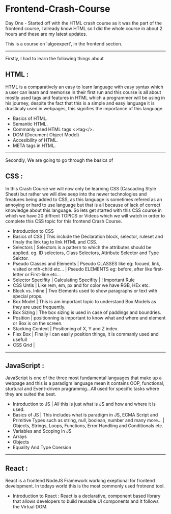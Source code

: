 # Frontend-Crash-Course

Day One - Started off with the HTML crash course as it was the part of the frontend course, I already know HTML so I did the whole course in about 2 hours and these are my latest updates.

This is a course on 'algoexpert', in the frontend section.
___________
Firstly, I had to learn the following things about 
## HTML : 
HTML is a comparatively an easy to learn language with easy syntax which a user can learn and memorise in their first run and this course is all about mostly used tags and features in HTML which a programmer will be using in his journey, despite the fact that this is a simple and easy language it is drasticaly used in webpages, this signifies the importance of this language.
* Basics of HTML.
* Semantic HTML.
* Commanly used HTML tags <>tag</>.
* DOM (Document Object Model)
* Accesibility of HTML.
* META tags in HTML.
_________
Secondly, We are going to go through the basics of 
## CSS :
In this Crash Course we will now only be learning CSS (Cascading Style Sheet) but rather we will dive seep into the newer technologies and freatures being added to CSS, as this language is sometimes refered as an annoying or hard to use language but that is all because of lack of correct knowledge about this language. So lets get started with this CSS course in which we have 20 diffrent TOPICS or Videos which we will watch in order to complete this CSS topic for this frontend Crash Course.
* Introduction to CSS
* Basics of CSS
  | This include the Declaration block, selector, ruleset and finaly the link tag to link HTML and CSS.
* Selectors
  | Selectors is a pattern to which the attributes should be applied. eg. ID selectors, Class Selectors, Attribute Selector and Type Selctor.
* Pseudo Classes and Elements
  | Pseudo CLASSES like eg: focued, link, visited or nth-child etc...
  | Pseudo ELEMENTS eg: before, after like first-letter or First-line etc...
* Selector Specifity
  | Calculating Specifity
  | ! Important Rule
* CSS Untis
  | Like rem, em, px and for color we have RGB, HEx etc.
* Block vs. Inline
  | Two Elements used to show paragraphs or text with special props.
* Box Model
  | This is am important topic to understand Box Models as they are used frequently.
* Box Sizing
  | The box sizing is used in case of paddings and boundries.
* Position
  | positionning is important to know what and where and element or Box is on the screen.
* Stacking Context
  | Positioning of X, Y and Z index.
* Flex Box
  | Finally I can easily position things, it is commanly used and usefull
* CSS Grid
  | 
____________________________
## JavaScript :
JavaScript is one of the three most fundamental languages that make up a webpage and this is a paradigm language mean it contains OOP, functional, sturtural and Event-driven pragrammig...All used for specific tasks where they are suited the best.
* Introduction to JS
 | All this is just what is JS and how and where it is used.
* Basics of JS
 | This includes what is paradigm in JS, ECMA Script and Primitive Types such as string, null, boolean, number and many more...
 | Objects, Strings, Loops, Functions, Error Handling and Conditionals etc.
* Variables and Scoping in JS
* Arrays
* Objects
* Equality And Type Coersion
________________________
## React :
React is a frontend NodeJS Framework working exeptional for frontend development. In todays world this is the most commonly used frotnend tool.
* Introduction to React :
   React is a declarative, component based library that allows developers to build reusable UI components and It follows the Virtual DOM.
